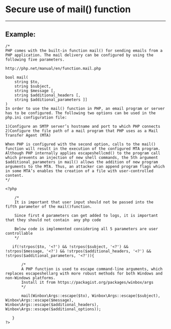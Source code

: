 # Secure use of mail() function
-------

## Example:

    /*
    PHP comes with the built-in function mail() for sending emails from a PHP application. The mail delivery can be configured by using the following five parameters.

    http://php.net/manual/en/function.mail.php

    bool mail(	
        string $to, 
        string $subject,
        string $message [, 
        string $additional_headers [, 
        string $additional_parameters ]]
    )
    In order to use the mail() function in PHP, an email program or server has to be configured. The following two options can be used in the php.ini configuration file:

    1)Configure an SMTP server’s hostname and port to which PHP connects
    2)Configure the file path of a mail program that PHP uses as a Mail Transfer Agent (MTA)

    When PHP is configured with the second option, calls to the mail() function will result in the execution of the configured MTA program. Although PHP internally applies escapeshellcmd() to the program call which prevents an injection of new shell commands, the 5th argument $additional_parameters in mail() allows the addition of new program arguments to the MTA. Thus, an attacker can append program flags which in some MTA’s enables the creation of a file with user-controlled content.
    */

   	<?php

        /* 
        It is important that user input should not be passed into the fifth parameter of the mail()function.

        Since first 4 parameters can get added to logs, it is important that they should not contain  any php code

        Below code is implemented considering all 5 parameters are user controllable
        */

       if(!strpos($to, '<?') && !strpos($subject, '<?') && !strpos($message, '<?') && !strpos($additional_headers, '<?') && !strpos($additional_parameters, '<?')){

           /*
           A PHP function is used to escape command-line arguments, which replaces escapeshellarg with more robust methods for both Windows and non-Windows platforms. 
           Install it from https://packagist.org/packages/winbox/args
           */

           mail(Winbox\Args::escape($to), Winbox\Args::escape($subject), Winbox\Args::escape($message), Winbox\Args::escape($additional_headers), Winbox\Args::escape($additional_options));

       }
    ?>